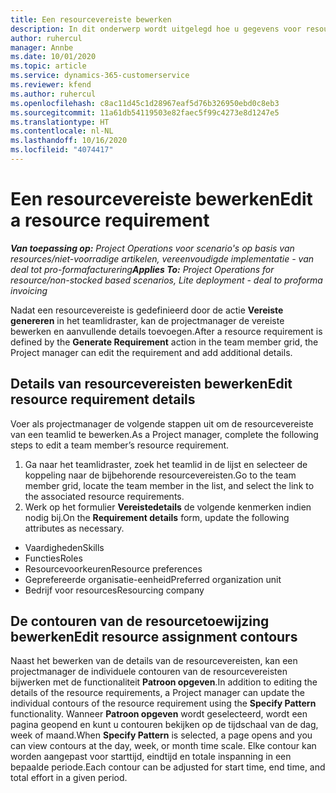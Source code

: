 ```yaml
---
title: Een resourcevereiste bewerken
description: In dit onderwerp wordt uitgelegd hoe u gegevens voor resourcevereisten kunt bijwerken.
author: ruhercul
manager: Annbe
ms.date: 10/01/2020
ms.topic: article
ms.service: dynamics-365-customerservice
ms.reviewer: kfend
ms.author: ruhercul
ms.openlocfilehash: c8ac11d45c1d28967eaf5d76b326950ebd0c8eb3
ms.sourcegitcommit: 11a61db54119503e82faec5f99c4273e8d1247e5
ms.translationtype: HT
ms.contentlocale: nl-NL
ms.lasthandoff: 10/16/2020
ms.locfileid: "4074417"
---
```

# <a name="edit-a-resource-requirement"></a><span data-ttu-id="a2356-103">Een resourcevereiste bewerken</span><span class="sxs-lookup"><span data-stu-id="a2356-103">Edit a resource requirement</span></span>

<span data-ttu-id="a2356-104">_**Van toepassing op:** Project Operations voor scenario's op basis van resources/niet-voorradige artikelen, vereenvoudigde implementatie - van deal tot pro-formafacturering_</span><span class="sxs-lookup"><span data-stu-id="a2356-104">_**Applies To:** Project Operations for resource/non-stocked based scenarios, Lite deployment - deal to proforma invoicing_</span></span>

<span data-ttu-id="a2356-105">Nadat een resourcevereiste is gedefinieerd door de actie **Vereiste genereren** in het teamlidraster, kan de projectmanager de vereiste bewerken en aanvullende details toevoegen.</span><span class="sxs-lookup"><span data-stu-id="a2356-105">After a resource requirement is defined by the **Generate Requirement** action in the team member grid, the Project manager can edit the requirement and add additional details.</span></span>

## <a name="edit-resource-requirement-details"></a><span data-ttu-id="a2356-106">Details van resourcevereisten bewerken</span><span class="sxs-lookup"><span data-stu-id="a2356-106">Edit resource requirement details</span></span>

<span data-ttu-id="a2356-107">Voer als projectmanager de volgende stappen uit om de resourcevereiste van een teamlid te bewerken.</span><span class="sxs-lookup"><span data-stu-id="a2356-107">As a Project manager, complete the following steps to edit a team member’s resource requirement.</span></span>

1. <span data-ttu-id="a2356-108">Ga naar het teamlidraster, zoek het teamlid in de lijst en selecteer de koppeling naar de bijbehorende resourcevereisten.</span><span class="sxs-lookup"><span data-stu-id="a2356-108">Go to the team member grid, locate the team member in the list, and select the link to the associated resource requirements.</span></span>
2. <span data-ttu-id="a2356-109">Werk op het formulier **Vereistedetails** de volgende kenmerken indien nodig bij.</span><span class="sxs-lookup"><span data-stu-id="a2356-109">On the **Requirement details** form, update the following attributes as necessary.</span></span>

- <span data-ttu-id="a2356-110">Vaardigheden</span><span class="sxs-lookup"><span data-stu-id="a2356-110">Skills</span></span>
- <span data-ttu-id="a2356-111">Functies</span><span class="sxs-lookup"><span data-stu-id="a2356-111">Roles</span></span>
- <span data-ttu-id="a2356-112">Resourcevoorkeuren</span><span class="sxs-lookup"><span data-stu-id="a2356-112">Resource preferences</span></span>
- <span data-ttu-id="a2356-113">Geprefereerde organisatie-eenheid</span><span class="sxs-lookup"><span data-stu-id="a2356-113">Preferred organization unit</span></span>
- <span data-ttu-id="a2356-114">Bedrijf voor resources</span><span class="sxs-lookup"><span data-stu-id="a2356-114">Resourcing company</span></span>

## <a name="edit-resource-assignment-contours"></a><span data-ttu-id="a2356-115">De contouren van de resourcetoewijzing bewerken</span><span class="sxs-lookup"><span data-stu-id="a2356-115">Edit resource assignment contours</span></span>

<span data-ttu-id="a2356-116">Naast het bewerken van de details van de resourcevereisten, kan een projectmanager de individuele contouren van de resourcevereisten bijwerken met de functionaliteit **Patroon opgeven**.</span><span class="sxs-lookup"><span data-stu-id="a2356-116">In addition to editing the details of the resource requirements, a Project manager can update the individual contours of the resource requirement using the **Specify Pattern** functionality.</span></span> <span data-ttu-id="a2356-117">Wanneer **Patroon opgeven** wordt geselecteerd, wordt een pagina geopend en kunt u contouren bekijken op de tijdschaal van de dag, week of maand.</span><span class="sxs-lookup"><span data-stu-id="a2356-117">When **Specify Pattern** is selected, a page opens and you can view contours at the day, week, or month time scale.</span></span> <span data-ttu-id="a2356-118">Elke contour kan worden aangepast voor starttijd, eindtijd en totale inspanning in een bepaalde periode.</span><span class="sxs-lookup"><span data-stu-id="a2356-118">Each contour can be adjusted for start time, end time, and total effort in a given period.</span></span>